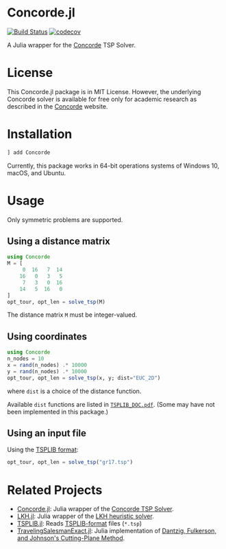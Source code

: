# Concorde.jl


[![Build Status](https://github.com/chkwon/Concorde.jl/workflows/CI/badge.svg?branch=master)](https://github.com/chkwon/Concorde.jl/actions?query=workflow%3ACI)
[![codecov](https://codecov.io/gh/chkwon/Concorde.jl/branch/master/graph/badge.svg)](https://codecov.io/gh/chkwon/Concorde.jl)


A Julia wrapper for the [Concorde](http://www.math.uwaterloo.ca/tsp/concorde.html) TSP Solver.

# License

This Concorde.jl package is in MIT License. However, the underlying Concorde solver is available for free only for academic research as described in the [Concorde](http://www.math.uwaterloo.ca/tsp/concorde.html) website.

# Installation

```julia
] add Concorde
```

Currently, this package works in 64-bit operations systems of Windows 10, macOS, and Ubuntu. 

# Usage

Only symmetric problems are supported. 


## Using a distance matrix

```julia
using Concorde
M = [
     0  16   7  14
    16   0   3   5
     7   3   0  16
    14   5  16   0 
]
opt_tour, opt_len = solve_tsp(M)
```
The distance matrix `M` must be integer-valued.

## Using coordinates

```julia
using Concorde
n_nodes = 10
x = rand(n_nodes) .* 10000
y = rand(n_nodes) .* 10000
opt_tour, opt_len = solve_tsp(x, y; dist="EUC_2D")
```
where `dist` is a choice of the distance function. 

Available `dist` functions are listed in [`TSPLIB_DOC.pdf`](http://webhotel4.ruc.dk/~keld/research/LKH/LKH-2.0/DOC/TSPLIB_DOC.pdf). (Some may have not been implemented in this package.)

## Using an input file 

Using the [TSPLIB format](http://webhotel4.ruc.dk/~keld/research/LKH/LKH-2.0/DOC/TSPLIB_DOC.pdf):
```julia
opt_tour, opt_len = solve_tsp("gr17.tsp")
```

# Related Projects

- [Concorde.jl](https://github.com/chkwon/Concorde.jl): Julia wrapper of the [Concorde TSP Solver](http://www.math.uwaterloo.ca/tsp/concorde/index.html).
- [LKH.jl](https://github.com/chkwon/LKH.jl): Julia wrapper of the [LKH heuristic solver](http://webhotel4.ruc.dk/~keld/research/LKH/).
- [TSPLIB.jl](https://github.com/matago/TSPLIB.jl): Reads [TSPLIB-format](http://webhotel4.ruc.dk/~keld/research/LKH/LKH-2.0/DOC/TSPLIB_DOC.pdf) files (`*.tsp`)
- [TravelingSalesmanExact.jl](https://github.com/ericphanson/TravelingSalesmanExact.jl): Julia implementation of [Dantzig, Fulkerson, and Johnson's Cutting-Plane Method](https://doi.org/10.1287/opre.2.4.393).



